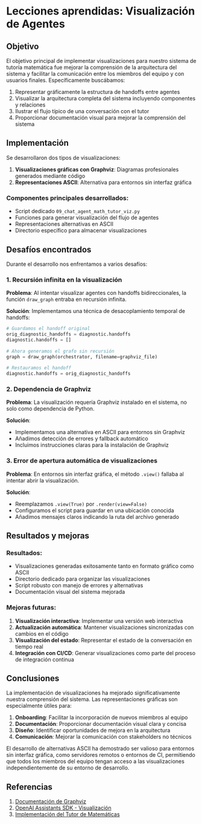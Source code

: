 # Lecciones aprendidas: Visualización de Agentes

## Objetivo

El objetivo principal de implementar visualizaciones para nuestro sistema de tutoría matemática fue mejorar la comprensión de la arquitectura del sistema y facilitar la comunicación entre los miembros del equipo y con usuarios finales. Específicamente buscábamos:

1. Representar gráficamente la estructura de handoffs entre agentes
2. Visualizar la arquitectura completa del sistema incluyendo componentes y relaciones
3. Ilustrar el flujo típico de una conversación con el tutor
4. Proporcionar documentación visual para mejorar la comprensión del sistema

## Implementación

Se desarrollaron dos tipos de visualizaciones:

1. **Visualizaciones gráficas con Graphviz**: Diagramas profesionales generados mediante código
2. **Representaciones ASCII**: Alternativa para entornos sin interfaz gráfica

### Componentes principales desarrollados:

- Script dedicado `09_chat_agent_math_tutor_viz.py`
- Funciones para generar visualización del flujo de agentes
- Representaciones alternativas en ASCII
- Directorio específico para almacenar visualizaciones

## Desafíos encontrados

Durante el desarrollo nos enfrentamos a varios desafíos:

### 1. Recursión infinita en la visualización

**Problema**: Al intentar visualizar agentes con handoffs bidireccionales, la función `draw_graph` entraba en recursión infinita.

**Solución**: Implementamos una técnica de desacoplamiento temporal de handoffs:
```python
# Guardamos el handoff original
orig_diagnostic_handoffs = diagnostic.handoffs
diagnostic.handoffs = []
            
# Ahora generamos el grafo sin recursión
graph = draw_graph(orchestrator, filename=graphviz_file)
            
# Restauramos el handoff
diagnostic.handoffs = orig_diagnostic_handoffs
```

### 2. Dependencia de Graphviz

**Problema**: La visualización requería Graphviz instalado en el sistema, no solo como dependencia de Python.

**Solución**: 
- Implementamos una alternativa en ASCII para entornos sin Graphviz
- Añadimos detección de errores y fallback automático
- Incluimos instrucciones claras para la instalación de Graphviz

### 3. Error de apertura automática de visualizaciones

**Problema**: En entornos sin interfaz gráfica, el método `.view()` fallaba al intentar abrir la visualización.

**Solución**:
- Reemplazamos `.view(True)` por `.render(view=False)`
- Configuramos el script para guardar en una ubicación conocida
- Añadimos mensajes claros indicando la ruta del archivo generado

## Resultados y mejoras

### Resultados:

- Visualizaciones generadas exitosamente tanto en formato gráfico como ASCII
- Directorio dedicado para organizar las visualizaciones
- Script robusto con manejo de errores y alternativas
- Documentación visual del sistema mejorada

### Mejoras futuras:

1. **Visualización interactiva**: Implementar una versión web interactiva
2. **Actualización automática**: Mantener visualizaciones sincronizadas con cambios en el código
3. **Visualización del estado**: Representar el estado de la conversación en tiempo real
4. **Integración con CI/CD**: Generar visualizaciones como parte del proceso de integración continua

## Conclusiones

La implementación de visualizaciones ha mejorado significativamente nuestra comprensión del sistema. Las representaciones gráficas son especialmente útiles para:

1. **Onboarding**: Facilitar la incorporación de nuevos miembros al equipo
2. **Documentación**: Proporcionar documentación visual clara y concisa
3. **Diseño**: Identificar oportunidades de mejora en la arquitectura
4. **Comunicación**: Mejorar la comunicación con stakeholders no técnicos

El desarrollo de alternativas ASCII ha demostrado ser valioso para entornos sin interfaz gráfica, como servidores remotos o entornos de CI, permitiendo que todos los miembros del equipo tengan acceso a las visualizaciones independientemente de su entorno de desarrollo.

## Referencias

1. [Documentación de Graphviz](https://graphviz.org/documentation/)
2. [OpenAI Assistants SDK - Visualización](../../docs/visualization.md)
3. [Implementación del Tutor de Matemáticas](../09_chat_agent_math_tutor.py) 